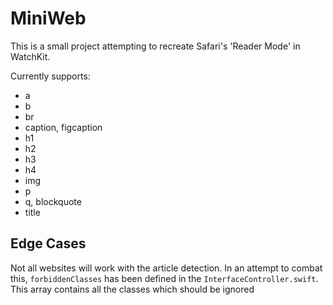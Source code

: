 #  MiniWeb

This is a small project attempting to recreate Safari's 'Reader Mode' in WatchKit.

Currently supports:

* a
* b
* br
* caption, figcaption
* h1
* h2
* h3
* h4
* img
* p
* q, blockquote
* title

## Edge Cases
Not all websites will work with the article detection. In an attempt to combat this, `forbiddenClasses` has been defined in the `InterfaceController.swift`. This array contains all the classes which should be ignored

